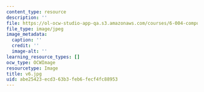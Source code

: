 ```yaml
---
content_type: resource
description: ''
file: https://ol-ocw-studio-app-qa.s3.amazonaws.com/courses/6-004-computation-structures-spring-2017/abe25423ecd363b3feb6fecf4fc88953_v6.jpg
file_type: image/jpeg
image_metadata:
  caption: ''
  credit: ''
  image-alt: ''
learning_resource_types: []
ocw_type: OCWImage
resourcetype: Image
title: v6.jpg
uid: abe25423-ecd3-63b3-feb6-fecf4fc88953
---
```

